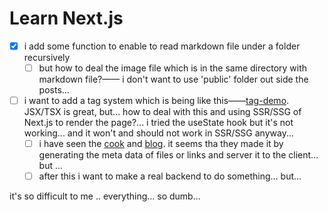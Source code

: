 # Learn Next.js

- [x] i add some function to enable to read markdown file under a folder recursively
  - [ ] but how to deal the image file which is in the same directory with markdown file?—— i don't want to use 'public' folder out side the posts...
- [ ] i want to add a tag system which is being like this——[tag-demo](https://huamurui.github.io/tag-demo/). JSX/TSX is great, but... how to deal with this and using SSR/SSG of Next.js to render the page?... i tried the useState hook but it's not working... and it won't and should not work in SSR/SSG anyway...
  - [ ] i have seen the [cook](https://github.com/YunYouJun/cook/) and [blog](https://github.com/officialrajdeepsingh/markdowbnextjsblog). it seems tha they made it by generating the meta data of files or links and server it to the client... but ...
  - [ ] after this i want to make a real backend to do something... but...

it's so difficult to me .. everything... so dumb...
